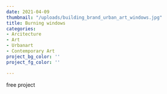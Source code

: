 ```yaml
---
date: 2021-04-09
thumbnail: "/uploads/building_brand_urban_art_windows.jpg"
title: Burning windows
categories:
- Arcitecture
- Art
- Urbanart
- Contemporary Art
project_bg_color: ''
project_fg_color: ''

---
```

free project